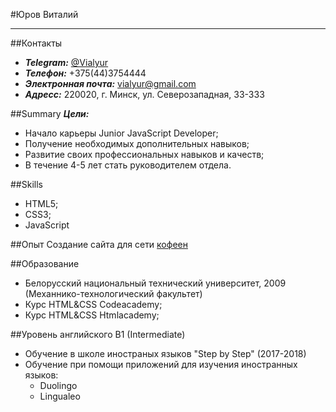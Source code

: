 #Юров Виталий
***

##Контакты
- ***Telegram:*** [@Vialyur](https://t.me/Vialyur)
- ***Телефон:*** +375(44)3754444
- ***Электронная почта:*** vialyur@gmail.com
- ***Адресс:*** 220020, г. Минск, ул. Северозападная, 33-333

##Summary
***Цели:*** 

- Начало карьеры Junior JavaScript Developer;
- Получение необходимых дополнительных навыков;
- Развитие своих профессиональных навыков и качеств;
- В течение 4-5 лет стать руководителем отдела.

##Skills
- HTML5;
- CSS3;
- JavaScript

##Опыт
Создание сайта для сети [кофеен](http://www.sturbuzz.lisogorsky.ru 'Сеть кофеен Starbuzz') 
 
##Образование
- Белорусский национальный технический университет, 2009
(Механнико-технологический факультет)
- Курс HTML&CSS Codeacademy;
- Курс HTML&CSS Htmlacademy;
 
##Уровень английского
B1 (Intermediate)

- Обучение в школе иностраных языков "Step by Step" (2017-2018)
- Обучение при помощи приложений для изучения иностранных языков:
	- Duolingo
	- Lingualeo